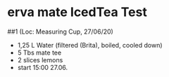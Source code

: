 # erva mate IcedTea Test

##1 (Loc: Measuring Cup, 27/06/20)
- 1,25 L Water (filtered (Brita), boiled, cooled down)
- 5 Tbs mate tee
- 2 slices lemons
- start 15:00 27.06.

